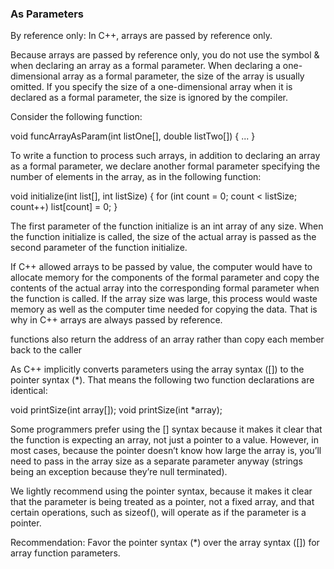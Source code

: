 ### As Parameters

By reference only: In C++, arrays are passed by reference only.

Because arrays are passed by reference only, you do not use the symbol & when declaring an array as a formal parameter.
When declaring a one-dimensional array as a formal parameter, the size of the array is usually omitted. If you specify the size of a one-dimensional array when it is declared as a formal parameter, the size is ignored by the compiler.

Consider the following function:

  void funcArrayAsParam(int listOne[], double listTwo[])
  {
    ...
  }

To write a function to process such arrays, in addition to declaring an array as a formal parameter, we declare another formal parameter specifying the number of elements in the array, as in the following function:

  void initialize(int list[], int listSize)
  {
    for (int count = 0; count < listSize; count++)
      list[count] = 0;
  }

The first parameter of the function initialize is an int array of any size. When the function initialize is called, the size of the actual array is passed as the second parameter of the function initialize.

If C++ allowed arrays to be passed by value, the computer would have to allocate memory for the components of the formal parameter and copy the contents of the actual array into the corresponding formal parameter when the function is called. If the array size was large, this process would waste memory as well as the computer time needed for copying the data. That is why in C++ arrays are always passed by reference.

functions also return the address of an array rather than copy each member back to the caller


As C++ implicitly converts parameters using the array syntax ([]) to the pointer syntax (*). That means the following two function declarations are identical:

  void printSize(int array[]);
  void printSize(int *array);

Some programmers prefer using the [] syntax because it makes it clear that the function is expecting an array, not just a pointer to a value. However, in most cases, because the pointer doesn’t know how large the array is, you’ll need to pass in the array size as a separate parameter anyway (strings being an exception because they’re null terminated).

We lightly recommend using the pointer syntax, because it makes it clear that the parameter is being treated as a pointer, not a fixed array, and that certain operations, such as sizeof(), will operate as if the parameter is a pointer.

Recommendation: Favor the pointer syntax (*) over the array syntax ([]) for array function parameters.
